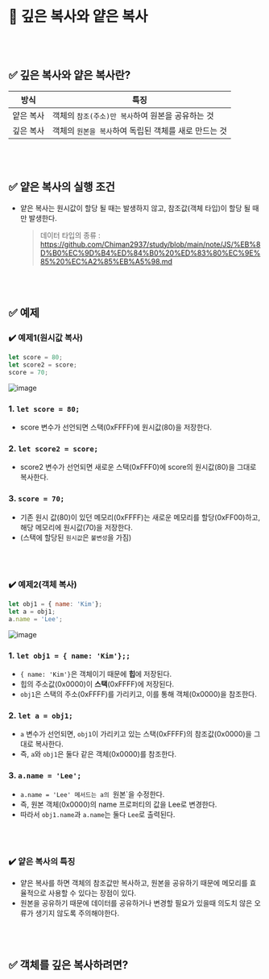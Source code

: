 # 📝 깊은 복사와 얕은 복사

<br></br>
## ✅ 깊은 복사와 얕은 복사란?

|방식|특징|
|---|---|
|얕은 복사|객체의 `참조(주소)만 복사`하여 원본을 공유하는 것|
|깊은 복사|객체의 `원본을 복사`하여 독립된 객체를 새로 만드는 것|

<br></br>

## ✅ 얕은 복사의 실행 조건
- 얕은 복사는 원시값이 할당 될 때는 발생하지 않고, 참조값(객체 타입)이 할당 될 때만 발생한다.

  > 데이터 타입의 종류 : https://github.com/Chiman2937/study/blob/main/note/JS/%EB%8D%B0%EC%9D%B4%ED%84%B0%20%ED%83%80%EC%9E%85%20%EC%A2%85%EB%A5%98.md

<br></br>
## ✅ 예제
### ✔️ 예제1(원시값 복사)
```javascript
let score = 80;
let score2 = score;
score = 70;
```
![image](https://github.com/user-attachments/assets/2c03ed93-b888-411c-9d45-66454f976f1a)


### 1. `let score = 80;`
- score 변수가 선언되면 스택(0xFFFF)에 원시값(80)을 저장한다.
### 2. `let score2 = score;`
- score2 변수가 선언되면 새로운 스택(0xFFF0)에 score의 원시값(80)을 그대로 복사한다.
### 3. `score = 70;`
- 기존 원시 값(80)이 있던 메모리(0xFFFF)는 새로운 메모리를 할당(0xFF00)하고, 해당 메모리에 원시값(70)을 저장한다.
- (스택에 할당된 `원시값`은 `불변성`을 가짐)

<br></br>
### ✔️ 예제2(객체 복사)
```javascript
let obj1 = { name: 'Kim'};
let a = obj1;
a.name = 'Lee';
```
![image](https://github.com/user-attachments/assets/3cc8d688-7a6d-49b5-a4e8-75117a6523ef)

### 1. `let obj1 = { name: 'Kim'};;`
- `{ name: 'Kim'}`은 객체이기 때문에 **힙**에 저장된다.
- 힙의 주소값(0x0000)이 **스택**(0xFFFF)에 저장된다.
- `obj1`은 스택의 주소(0xFFFF)를 가리키고, 이를 통해 객체(0x0000)을 참조한다.
### 2. `let a = obj1;`
- `a` 변수가 선언되면, `obj1`이 가리키고 있는 스택(0xFFFF)의 참조값(0x0000)을 그대로 복사한다.
- 즉, `a`와 `obj1`은 둘다 같은 객체(0x0000)를 참조한다.
### 3. `a.name = 'Lee';`
- `a.name = 'Lee' 메서드는 a의 `원본`을 수정한다.
- 즉, 원본 객체(0x0000)의 name 프로퍼티의 값을 Lee로 변경한다.
- 따라서 `obj1.name`과 `a.name`는 둘다 `Lee`로 출력된다.

<br></br>


### ✔️ 얕은 복사의 특징
- 얕은 복사를 하면 객체의 참조값만 복사하고, 원본을 공유하기 때문에 메모리를 효율적으로 사용할 수 있다는 장점이 있다.
- 원본을 공유하기 때문에 데이터를 공유하거나 변경할 필요가 있을때 의도치 않은 오류가 생기지 않도록 주의해야한다.

<br></br>
## ✅ 객체를 깊은 복사하려면?
